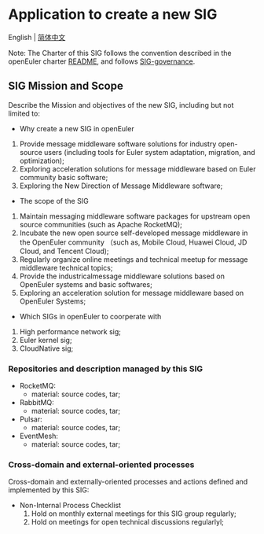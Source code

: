 
# Application to create a new SIG
English | [简体中文](./sig-template_cn.md)


Note: The Charter of this SIG follows the convention described in the openEuler charter [README](/en/governance/README.md), and follows [SIG-governance](/en/technical-committee/governance/SIG-governance.md).

## SIG Mission and Scope

Describe the Mission and objectives of the new SIG, including but not limited to:

- Why create a new SIG in openEuler
 1. Provide message middleware software solutions for industry open-source users (including tools for Euler system adaptation, migration, and optimization);
 2. Exploring acceleration solutions for message middleware based on Euler community basic software;
 3. Exploring the New Direction of Message Middleware software;

- The scope of the SIG
 1. Maintain messaging middleware software packages for upstream open source communities (such as Apache RocketMQ);
 2. Incubate the new open source self-developed message middleware in the OpenEuler community （such as, Mobile Cloud, Huawei Cloud, JD Cloud, and Tencent Cloud);
 3. Regularly organize online meetings and technical meetup for message middleware technical topics;
 4. Provide the industricalmessage middleware solutions based on OpenEuler systems and basic softwares;
 5. Exploring an acceleration solution for message middleware based on OpenEuler Systems;

- Which SIGs in openEuler to coorperate with
 1. High performance network sig;
 2. Euler kernel sig;
 3. CloudNative sig;

### Repositories and description managed by this SIG

- RocketMQ:
  - material: source codes, tar;
- RabbitMQ:
  - material: source codes, tar;
- Pulsar:
  - material: source codes, tar;
- EventMesh:
  - material: source codes, tar;

### Cross-domain and external-oriented processes

Cross-domain and externally-oriented processes and actions defined and implemented by this SIG:

- Non-Internal Process Checklist
  1. Hold on monthly external meetings for this SIG group regularly;
  2. Hold on meetings for open technical discussions regularlyl;
  